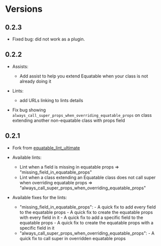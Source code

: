 # Versions

## 0.2.3

- Fixed bug: did not work as a plugin.

## 0.2.2

- Assists:
  - Add assist to help you extend Equatable when your class is not already doing it
- Lints:
  - add URLs linking to lints details

- Fix bug showing `always_call_super_props_when_overriding_equatable_props` on class extending another non-equatable class with props field

## 0.2.1

- Fork from [equatable_lint_ultimate](https://pub.dev/packages/equatable_lint_ultimate)

- Available lints:
  - Lint when a field is missing in equatable props => "missing_field_in_equatable_props"
  - Lint when a class extending an Equatable class does not call super when overriding equatable props => "always_call_super_props_when_overriding_equatable_props"

- Available fixes for the lints:
  - "missing_field_in_equatable_props":
        - A quick fix to add every field to the equatable props
        - A quick fix to create the equatable props with every field in it
        - A quick fix to add a specific field to the equatable props
        - A quick fix to create the equatable props with a specific field in it
  - "always_call_super_props_when_overriding_equatable_props":
        - A quick fix to call super in overridden equatable props
